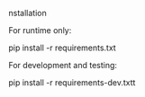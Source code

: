 nstallation

For runtime only:

pip install -r requirements.txt

For development and testing:

pip install -r requirements-dev.txtt
